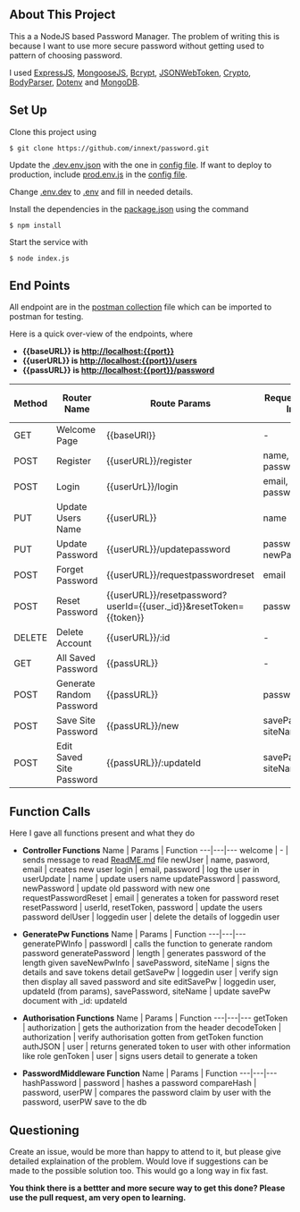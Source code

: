 ## About This Project

This a a NodeJS based Password Manager. The problem of writing this is because I want to use more secure password without getting used to pattern of choosing password.

I used [ExpressJS](), [MongooseJS](), [Bcrypt](), [JSONWebToken](), [Crypto](), [BodyParser](), [Dotenv]() and [MongoDB]().

## Set Up

Clone this project using

```
$ git clone https://github.com/innext/password.git
```
Update the [.dev.env.json]("./.dev-env.json") with the one in [config file]("./config/env"). If want to deploy to production, include [prod.env.js]() in the [config file]("./config/env).

Change [.env.dev]("./.env.dev") to [.env]() and fill in needed details.

Install the dependencies in the [package.json]("./package.json") using the command
```
$ npm install
```
Start the service with
```
$ node index.js
```

## End Points

All endpoint are in the [postman collection]("./pass.postman_collection.json") file which can be imported to postman for testing.

Here is a quick over-view of the endpoints, where
* **{{baseURL}} is [http://localhost:{{port}}]()**
* **{{userURL}} is [http://localhost:{{port}}/users]()**
* **{{passURL}} is [http://localhost:{{port}}/password]()**

Method | Router Name | Route Params | Request Body Info | Query Params Info | Path Params | Auth
---|---|---|---|---|---|--- 
GET | Welcome Page | {{baseURl}} | - | - | - | No
POST | Register | {{userURL}}/register | name, email, password | - | - | No
POST | Login | {{userUrL}}/login | email, password | - | - | No
PUT | Update Users Name | {{userURL}} | name | - | - | Yes
PUT | Update Password | {{userURL}}/updatepassword | password, newPassword | - | - | Yes
POST | Forget Password | {{userURL}}/requestpasswordreset | email | - | - | No
POST | Reset Password | {{userURL}}/resetpassword?userId={{user._id}}&resetToken={{token}} | password | userId, resetToken | - | No
DELETE | Delete Account | {{userURL}}/:id | - | - | id | Yes
GET | All Saved Password | {{passURL}} | - | - | - | Yes
POST | Generate Random Password | {{passURL}} | passwordl | - | - | No
POST | Save Site Password | {{passURL}}/new | savePassword, siteName | - | - | No
POST | Edit Saved Site Password | {{passURL}}/:updateId | savePassword, siteName | - | updateId | Yes

## Function Calls

Here I gave all functions present and what they do

* **Controller Functions**
    Name | Params | Function
    ---|---|---
    welcome | - | sends message to read [ReadME.md]("./README.md") file
    newUser | name, pasword, email | creates new user
    login | email, password | log the user in
    userUpdate | name | update users name
    updatePassword | password, newPassword | update old password with new one
    requestPasswordReset | email | generates a token for password reset
    resetPassword | userId, resetToken, password | update the users password
    delUser | loggedin user | delete the details of loggedin user

* **GeneratePw Functions**
    Name | Params | Function
    ---|---|---
    generatePWInfo | passwordl | calls the function to generate random password
    generatePassword | length | generates password of the length given
    saveNewPwInfo | savePassword, siteName | signs the details and save tokens detail
    getSavePw | loggedin user | verify sign then display all saved password and site
    editSavePw | loggedin user, updateId (from params), savePassword, siteName | update savePw document with _id: updateId

* **Authorisation Functions**
    Name | Params | Function
    ---|---|---
    getToken | authorization | gets the authorization from the header
    decodeToken | authorization | verify authorisation gotten from getToken function
    authJSON | user | returns generated token to user with other information like role
    genToken | user | signs users detail to generate a token

* **PasswordMiddleware Function**
    Name | Params | Function
    ---|---|---
    hashPassword | password | hashes a password
    compareHash | password, userPW | compares the password claim by user with the password, userPW save to the db

## Questioning

Create an issue, would be more than happy to attend to it, but please give detailed explaination of the problem. Would love if suggestions can be made to the possible solution too. This would go a long way in fix fast.

**You think there is a bettter and more secure way to get this done? Please use the pull request, am very open to learning.**
